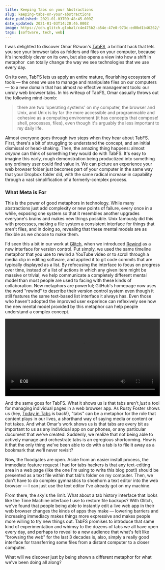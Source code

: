 ```yaml
---
title: Keeping Tabs on your Abstractions
slug: keeping-tabs-on-your-abstractions
date_published: 2021-01-03T09:48:45.000Z
date_updated: 2021-01-03T14:20:46.000Z
image: https://cdn.glitch.global/c4e475b2-a54e-47e0-973c-ed0bd1b46262/file-folders.jpeg?v=1669529571342
tags: [software, tech, web]
---
```


I was delighted to discover Omar Rizwan's [TabFS](https://omar.website/tabfs/), a brilliant hack that lets you see your browser tabs as folders and files on your computer, because it's incredibly clever on its own, but also opens a view into how a shift in metaphor  can totally change the way we see technologies that we use every day.

On its own, TabFS lets us apply an entire mature, flourishing ecosystem of tools — the ones we use to manage and manipulate files on our computers — to a new domain that has almost *no* effective management tools: our unruly web browser tabs. In his writeup of TabFS, Omar casually throws out the following mind-bomb:

> there are two 'operating systems' on my computer, the browser and Unix, and Unix is by far the more accessible and programmable and cohesive as a computing environment (it has concepts that compose! shell, processes, files), even though it's arguably the less important to my daily life.

Almost everyone goes through two steps when they hear about TabFS. First, there's a bit of struggling to understand the concept, and an initial dismissal or head-shaking. Then, the amazing thing happens: almost *anyone* can think of something they would do with TabFS. It's easy to imagine this early, rough demonstration being productized into something any ordinary user could find value in. We can picture an experience your web browser folder just becomes part of your computer in the same way that your Dropbox folder did, with the same radical increase in capability through a vast simplification of a formerly-complex process.

### What Meta is For

This is the power of good metaphors in technology. While many abstractions just add complexity or new points of failure, every once in a while, exposing one system so that it resembles another upgrades everyone's brains and makes new things possible. Unix famously did this with processes, making a file system a consistent interface for things that aren't files, and in doing so, revealing that these mental models are as flexible as we choose to make them.

I'd seen this a bit in our work at [Glitch](https://glitch.com/), when we introduced [Rewind](https://medium.com/glitch/reinventing-version-control-with-glitch-rewind-914c350da442) as a new interface for version control. Put simply, we used the same timeline metaphor that you use to rewind a YouTube video or to scroll through a media clip in editing software, and applied it to git code commits that are typically displayed as a list. By refocusing the interface to focus on progress over time, instead of a list of actions in which any given item might be massive or trivial, we help communicate a completely different mental model than most people are used to facing with these kinds of collaboration. New metaphors are powerful; GitHub's homepage now uses the word "rewind" to describe their version control system even though it still features the same text-based list interface it always has. Even those who haven't adopted the improved user experince can reflexively see how the new mental model provided by this metaphor can help people understand a complex concept.

<video controls width="100%">
  <source src="https://cdn.glitch.global/c4e475b2-a54e-47e0-973c-ed0bd1b46262/finder-contents.mp4?v=1669529658758" type="video/mp4">
</video>

And the same goes for TabFS. What it shows us is that tabs aren't *just* a tool for managing individual pages in a web browser app. As Rusty Foster shows us (hey, [Today in Tabs](https://www.todayintabs.com/) is back!), "tabs" can be a metaphor for the role that content plays in our lives, a shorthand way of saying media or content or hot takes. And what Omar's work shows us is that tabs are every bit as important to us as any individual app on our phones, or any particular document that we've created. Suddenly, we realize that not being able to actively manage and orchestrate tabs is an egregious shortcoming. How is it that the only thing we've been able to do with a tab is to file it away as a bookmark that we'll never revisit?

Now, the floodgates are open. Aside from an easier install process, the immediate feature request I had for tabs hackers is that any text-editing area in a web page (like the one I'm using to write this blog post!) should be presented as a text file within that tab's folder on my computer. Then, we don't have to do complex gymnastics to shoehorn a text editor into the web browser — I can just use the text editor I've already got on my machine.

From there, the sky's the limit. What about a tab history interface that looks like the Time Machine interface I use to restore file backups? With Glitch, we've found that people being able to instantly edit a live web app in their web browser changes the kinds of apps they make — lowering barriers and increasing immediacy makes things more expressive and makes people more willing to try new things out. TabFS promises to introduce that same kind of experimentation and whimsy to the dozens of tabs we all have open every day, and perhaps to reveal to a new audience that what's felt like "browsing the web" for the last 3 decades is, also, simply a really good interface for transferring some files from a distant computer to a closer computer. 

What will we discover just by being shown a different metaphor for what we've been doing all along?
